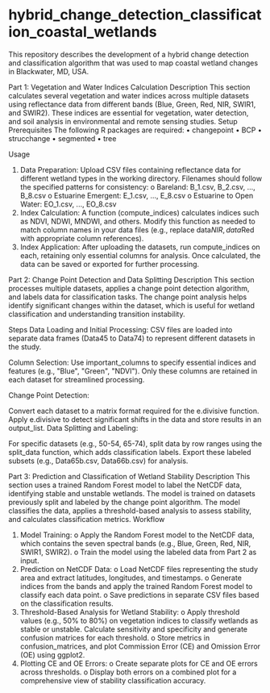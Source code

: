 # hybrid_change_detection_classification_coastal_wetlands
This repository describes the development of a hybrid change detection and classification algorithm that was used to map coastal wetland changes in Blackwater, MD, USA.


 Part 1: Vegetation and Water Indices Calculation
Description
This section calculates several vegetation and water indices across multiple datasets using reflectance data from different bands (Blue, Green, Red, NIR, SWIR1, and SWIR2). These indices are essential for vegetation, water detection, and soil analysis in environmental and remote sensing studies.
Setup Prerequisites
The following R packages are required:
•	changepoint
•	BCP
•	strucchange
•	segmented
•	tree

Usage
1.	Data Preparation: Upload CSV files containing reflectance data for different wetland types in the working directory. Filenames should follow the specified patterns for consistency:
o	Bareland: B_1.csv, B_2.csv, ..., B_8.csv
o	Estuarine Emergent: E_1.csv, ..., E_8.csv
o	Estuarine to Open Water: EO_1.csv, ..., EO_8.csv
2.	Index Calculation: A function (compute_indices) calculates indices such as NDVI, NDWI, MNDWI, and others. Modify this function as needed to match column names in your data files (e.g., replace data$NIR, data$Red with appropriate column references).
3.	Index Application: After uploading the datasets, run compute_indices on each, retaining only essential columns for analysis. Once calculated, the data can be saved or exported for further processing.


Part 2: Change Point Detection and Data Splitting
Description
This section processes multiple datasets, applies a change point detection algorithm, and labels data for classification tasks. The change point analysis helps identify significant changes within the dataset, which is useful for wetland classification and understanding transition instability.

Steps
Data Loading and Initial Processing: CSV files are loaded into separate data frames (Data45 to Data74) to represent different datasets in the study.

Column Selection: Use important_columns to specify essential indices and features (e.g., "Blue", "Green", "NDVI"). Only these columns are retained in each dataset for streamlined processing.

Change Point Detection:

Convert each dataset to a matrix format required for the e.divisive function.
Apply e.divisive to detect significant shifts in the data and store results in an output_list.
Data Splitting and Labeling:

For specific datasets (e.g., 50-54, 65-74), split data by row ranges using the split_data function, which adds classification labels.
Export these labeled subsets (e.g., Data65b.csv, Data66b.csv) for analysis.

Part 3: Prediction and Classification of Wetland Stability
Description
This section uses a trained Random Forest model to label the NetCDF data, identifying stable and unstable wetlands. The model is trained on datasets previously split and labeled by the change point algorithm. The model classifies the data, applies a threshold-based analysis to assess stability, and calculates classification metrics.
Workflow
1.	Model Training:
o	Apply the Random Forest model to the NetCDF data, which contains the seven spectral bands (e.g., Blue, Green, Red, NIR, SWIR1, SWIR2).
o	Train the model using the labeled data from Part 2 as input.
2.	Prediction on NetCDF Data:
o	Load NetCDF files representing the study area and extract latitudes, longitudes, and timestamps.
o	Generate indices from the bands and apply the trained Random Forest model to classify each data point.
o	Save predictions in separate CSV files based on the classification results.
3.	Threshold-Based Analysis for Wetland Stability:
o	Apply threshold values (e.g., 50% to 80%) on vegetation indices to classify wetlands as stable or unstable.
	Calculate sensitivity and specificity and generate confusion matrices for each threshold.
o	Store metrics in confusion_matrices, and plot Commission Error (CE) and Omission Error (OE) using ggplot2.
4.	Plotting CE and OE Errors:
o	Create separate plots for CE and OE errors across thresholds.
o	Display both errors on a combined plot for a comprehensive view of stability classification accuracy.


